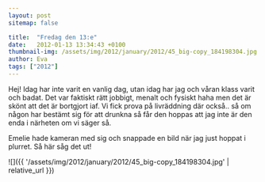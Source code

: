 ```yaml
---
layout: post
sitemap: false

title:  "Fredag den 13:e"
date:   2012-01-13 13:34:43 +0100
thumbnail-img: /assets/img/2012/january/2012/45_big-copy_184198304.jpg
author: Eva
tags: ["2012"]
---
```


Hej! Idag har inte varit en vanlig dag, utan idag har jag och våran klass varit och badat. Det var faktiskt rätt jobbigt, menalt och fysiskt haha men det är skönt att det är bortgjort iaf. Vi fick prova på livräddning där också.. så om någon har bestämt sig för att drunkna så får den hoppas att jag inte är den enda i närheten om vi säger så.



Emelie hade kameran med sig och snappade en bild när jag just hoppat i plurret. Så här såg det ut!

![]({{ '/assets/img/2012/january/2012/45_big-copy_184198304.jpg'  | relative_url }})


